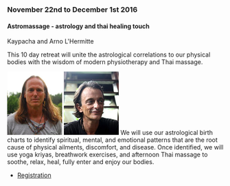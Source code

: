 <div class="event" data-start="22/11/2016" data-end="01/12/2016">

### November 22nd to December 1st 2016

#### Astromassage - astrology and thai healing touch

Kaypacha and Arno L&#39;Hermitte

This 10 day retreat will unite the astrological correlations to our physical bodies with the wisdom of modern physiotherapy and Thai massage.

<p>
<img src="assets/img/teachers/kaypacha.jpg" />
<img src="assets/img/teachers/arno.jpg" />
<span>We will use our astrological birth charts to identify spiritual, mental, and emotional patterns that are the root cause of physical ailments, discomfort, and disease.</span> <span>Once identified, we will use yoga kriyas, breathwork exercises, and afternoon Thai massage to soothe, relax, heal, fully enter and enjoy our bodies.</span>
</p>

* [Registration](http://newparadigmastrology.com/november-20-december-2-2016-the-bambou-island-laos/)

</div>
